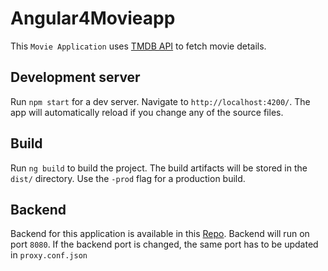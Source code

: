 # Angular4Movieapp

This `Movie Application` uses [TMDB API](https://developers.themoviedb.org/3/getting-started/introduction) to fetch movie details.

## Development server

Run `npm start` for a dev server. Navigate to `http://localhost:4200/`. The app will automatically reload if you change any of the source files.

## Build

Run `ng build` to build the project. The build artifacts will be stored in the `dist/` directory. Use the `-prod` flag for a production build.

## Backend

Backend for this application is available in this [Repo](https://github.com/vibakar/golang-movieapp.git). Backend will run on port `8080`. If the backend port is changed, the same port has to be updated in `proxy.conf.json`